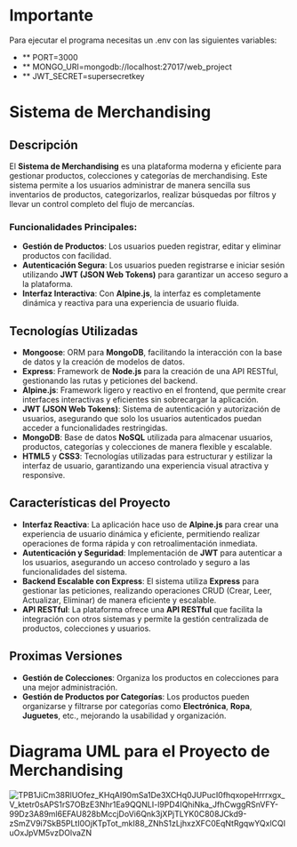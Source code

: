 # Importante
Para ejecutar el programa necesitas un .env con las siguientes variables:
- ** PORT=3000
- ** MONGO_URI=mongodb://localhost:27017/web_project
- ** JWT_SECRET=supersecretkey


# Sistema de Merchandising

## Descripción

El **Sistema de Merchandising** es una plataforma moderna y eficiente para gestionar productos, colecciones y categorías de merchandising. Este sistema permite a los usuarios administrar de manera sencilla sus inventarios de productos, categorizarlos, realizar búsquedas por filtros y llevar un control completo del flujo de mercancías.

### Funcionalidades Principales:

- **Gestión de Productos**: Los usuarios pueden registrar, editar y eliminar productos con facilidad.
- **Autenticación Segura**: Los usuarios pueden registrarse e iniciar sesión utilizando **JWT (JSON Web Tokens)** para garantizar un acceso seguro a la plataforma.
- **Interfaz Interactiva**: Con **Alpine.js**, la interfaz es completamente dinámica y reactiva para una experiencia de usuario fluida.

## Tecnologías Utilizadas

- **Mongoose**: ORM para **MongoDB**, facilitando la interacción con la base de datos y la creación de modelos de datos.
- **Express**: Framework de **Node.js** para la creación de una API RESTful, gestionando las rutas y peticiones del backend.
- **Alpine.js**: Framework ligero y reactivo en el frontend, que permite crear interfaces interactivas y eficientes sin sobrecargar la aplicación.
- **JWT (JSON Web Tokens)**: Sistema de autenticación y autorización de usuarios, asegurando que solo los usuarios autenticados puedan acceder a funcionalidades restringidas.
- **MongoDB**: Base de datos **NoSQL** utilizada para almacenar usuarios, productos, categorías y colecciones de manera flexible y escalable.
- **HTML5** y **CSS3**: Tecnologías utilizadas para estructurar y estilizar la interfaz de usuario, garantizando una experiencia visual atractiva y responsive.

## Características del Proyecto

- **Interfaz Reactiva**: La aplicación hace uso de **Alpine.js** para crear una experiencia de usuario dinámica y eficiente, permitiendo realizar operaciones de forma rápida y con retroalimentación inmediata.
- **Autenticación y Seguridad**: Implementación de **JWT** para autenticar a los usuarios, asegurando un acceso controlado y seguro a las funcionalidades del sistema.
- **Backend Escalable con Express**: El sistema utiliza **Express** para gestionar las peticiones, realizando operaciones CRUD (Crear, Leer, Actualizar, Eliminar) de manera eficiente y escalable.
- **API RESTful**: La plataforma ofrece una **API RESTful** que facilita la integración con otros sistemas y permite la gestión centralizada de productos, colecciones y usuarios.

## Proximas Versiones
- **Gestión de Colecciones**: Organiza los productos en colecciones para una mejor administración.
- **Gestión de Productos por Categorías**: Los productos pueden organizarse y filtrarse por categorías como **Electrónica**, **Ropa**, **Juguetes**, etc., mejorando la usabilidad y organización.

# Diagrama UML para el Proyecto de Merchandising

![TPB1JiCm38RlUOfez_KHqAI90mSa1De3XCHq0JUPucI0fhqxopeHrrrxgx_V_ktetr0sAPS1rS7OBzE3Nhr1Ea9QQNLI-l9PD4IQhiNka_JfhCwggRSnVFY-99Dz3A89ml6EFAU828bMccjDoVi6Qnk3jXPjTLYK0C808JCkd9-zSmZV9i7SkB5PLtI0OjKTpTot_mkI88_ZNhS1zLjhxzXFC0EqNtRgqwYQxlCQIuOxJpVM5vzDOlvaZN](https://github.com/user-attachments/assets/15e5b912-e244-44a7-8554-66b8ac201bc2)

